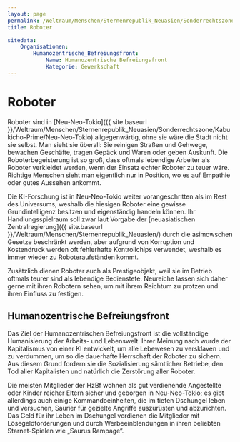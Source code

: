 ```yaml
---
layout: page
permalink: /Weltraum/Menschen/Sternenrepublik_Neuasien/Sonderrechtszone/Kabukicho-Prime/Roboter
title: Roboter

sitedata:
    Organisationen:
        Humanozentrische_Befreiungsfront:
            Name: Humanozentrische Befreiungsfront
            Kategorie: Gewerkschaft
---
```


# Roboter

Roboter sind in [Neu-Neo-Tokio]({{ site.baseurl }}/Weltraum/Menschen/Sternenrepublik_Neuasien/Sonderrechtszone/Kabukicho-Prime/Neu-Neo-Tokio) allgegenwärtig, ohne sie wäre die Stadt nicht sie selbst. Man sieht sie überall: Sie reinigen Straßen und Gehwege, bewachen Geschäfte, tragen Gepäck und Waren oder geben Auskunft. Die Roboterbegeisterung ist so groß, dass oftmals lebendige Arbeiter als Roboter verkleidet werden, wenn der Einsatz echter Roboter zu teuer wäre. Richtige Menschen sieht man eigentlich nur in Position, wo es auf Empathie oder gutes Aussehen ankommt.

Die KI-Forschung ist in Neu-Neo-Tokio weiter vorangeschritten als im Rest des Universums, weshalb die hiesigen Roboter eine gewisse Grundintelligenz besitzen und eigenständig handeln können. Ihr Handlungsspielraum soll zwar laut Vorgabe der [neuasiatischen Zentralregierung]({{ site.baseurl }}/Weltraum/Menschen/Sternenrepublik_Neuasien/) durch die asimowschen Gesetze beschränkt werden, aber aufgrund von Korruption und Kostendruck werden oft fehlerhafte Kontrollchips verwendet, weshalb es immer wieder zu Roboteraufständen kommt.

Zusätzlich dienen Roboter auch als Prestigeobjekt, weil sie im Betrieb oftmals teurer sind als lebendige Bedienstete. Neureiche lassen sich daher gerne mit ihren Robotern sehen, um mit ihrem Reichtum zu protzen und ihren Einfluss zu festigen.

## Humanozentrische Befreiungsfront

Das Ziel der Humanozentrischen Befreiungsfront ist die vollständige Humanisierung der Arbeits- und Lebenswelt. Ihrer Meinung nach wurde der Kapitalismus von einer KI entwickelt, um alle Lebewesen zu versklaven und zu verdummen, um so die dauerhafte Herrschaft der Roboter zu sichern. Aus diesem Grund fordern sie die Sozialisierung sämtlicher Betriebe, den Tod aller Kapitalisten und natürlich die Zerstörung aller Roboter.

Die meisten Mitglieder der HzBf wohnen als gut verdienende Angestellte oder Kinder reicher Eltern sicher und geborgen in Neu-Neo-Tokio; es gibt allerdings auch einige Kommandoeinheiten, die im tiefen Dschungel leben und versuchen, Saurier für gezielte Angriffe auszurüsten und abzurichten. Das Geld für ihr Leben im Dschungel verdienen die Mitglieder mit Lösegeldforderungen und durch Werbeeinblendungen in ihren beliebten Starnet-Spielen wie „Saurus Rampage“.
